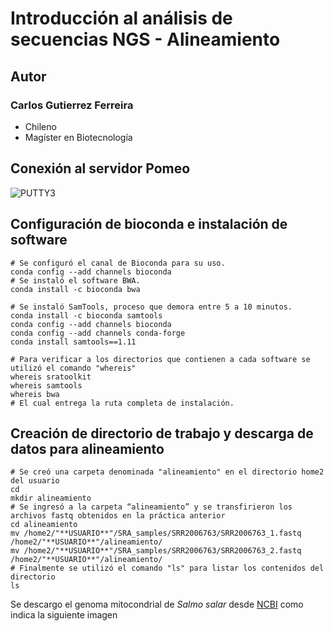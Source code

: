 # Introducción al análisis de secuencias NGS - Alineamiento

## **Autor**
### Carlos Gutierrez Ferreira  
- Chileno
- Magíster en Biotecnología

## Conexión al servidor Pomeo

![PUTTY3](https://user-images.githubusercontent.com/80927233/119919416-67792b00-bf38-11eb-8e85-ffe2a8c69777.jpg)

## Configuración de bioconda e instalación de software  

```
# Se configuró el canal de Bioconda para su uso.
conda config --add channels bioconda 
# Se instaló el software BWA.
conda install -c bioconda bwa

# Se instaló SamTools, proceso que demora entre 5 a 10 minutos.
conda install -c bioconda samtools
conda config --add channels bioconda 
conda config --add channels conda-forge 
conda install samtools==1.11

# Para verificar a los directorios que contienen a cada software se utilizó el comando "whereis"
whereis sratoolkit 
whereis samtools
whereis bwa 
# El cual entrega la ruta completa de instalación.
```

## Creación de directorio de trabajo y descarga de datos para alineamiento

```
# Se creó una carpeta denominada "alineamiento" en el directorio home2 del usuario
cd
mkdir alineamiento
# Se ingresó a la carpeta “alineamiento” y se transfirieron los archivos fastq obtenidos en la práctica anterior
cd alineamiento
mv /home2/"**USUARIO**"/SRA_samples/SRR2006763/SRR2006763_1.fastq /home2/"**USUARIO**"/alineamiento/
mv /home2/"**USUARIO**"/SRA_samples/SRR2006763/SRR2006763_2.fastq /home2/"**USUARIO**"/alineamiento/
# Finalmente se utilizó el comando "ls" para listar los contenidos del directorio
ls
```

Se descargo el genoma mitocondrial de *Salmo salar* desde [NCBI](https://www.ncbi.nlm.nih.gov/genome/?term=salmo+salar)
como indica la siguiente imagen